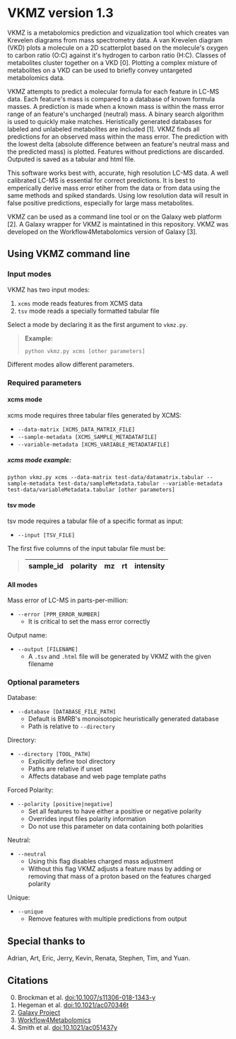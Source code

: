 # VKMZ version 1.3

VKMZ is a metabolomics prediction and vizualization tool which creates van Krevelen diagrams from mass spectrometry data. A van Krevelen diagram (VKD) plots a molecule on a 2D scatterplot based on the molecule's oxygen to carbon ratio (O:C) against it's hydrogen to carbon ratio (H:C). Classes of metabolites cluster together on a VKD [0]. Plotting a complex mixture of metabolites on a VKD can be used to briefly convey untargeted metabolomics data.

VKMZ attempts to predict a molecular formula for each feature in LC-MS data. Each feature's mass is compared to a database of known formula masses. A prediction is made when a known mass is within the mass error range of an feature's uncharged (neutral) mass. A binary search algorithm is used to quickly make matches. Heristically generated databases for labeled and unlabeled metabolites are included [1]. VKMZ finds all predictions for an observed mass within the mass error. The prediction with the lowest delta (absolute difference between an feature's neutral mass and the predicted mass) is plotted. Features without predictions are discarded. Outputed is saved as a tabular and html file.

This software works best with, accurate, high resolution LC-MS data. A well calibrated LC-MS is essential for correct predictions. It is best to emperically derive mass error etiher from the data or from data using the same methods and spiked standards. Using low resolution data will result in false positive predictions, especially for large mass metabolites.

VKMZ can be used as a command line tool or on the Galaxy web platform [2]. A Galaxy wrapper for VKMZ is maintatined in this repository. VKMZ was developed on the Workflow4Metabolomics version of Galaxy [3].

## Using VKMZ command line

### Input modes

VKMZ has two input modes:
  1. `xcms` mode reads features from XCMS data
  2. `tsv` mode reads a specially formatted tabular file

Select a mode by declaring it as the first argument to `vkmz.py`.

> **Example:**
> ```
> python vkmz.py xcms [other parameters]
> ```

Different modes allow different parameters.

### Required parameters

#### xcms mode

xcms mode requires three tabular files generated by XCMS:
  * `--data-matrix [XCMS_DATA_MATRIX_FILE]`
  * `--sample-metadata [XCMS_SAMPLE_METADATAFILE]`
  * `--variable-metadata [XCMS_VARIABLE_METADATAFILE]`

##### xcms mode example:
```
python vkmz.py xcms --data-matrix test-data/datamatrix.tabular --sample-metadata test-data/sampleMetadata.tabular --variable-metadata test-data/variableMetadata.tabular [other parameters]
```

#### tsv mode

tsv mode requires a tabular file of a specific format as input:
  * `--input [TSV_FILE]`

The first five columns of the input tabular file must be:
>| sample_id | polarity | mz | rt | intensity |
>|-----------|----------|----|----|-----------|


#### All modes

Mass error of LC-MS in parts-per-million:
  * `--error [PPM_ERROR_NUMBER]`
    * It is critical to set the mass error correctly

Output name:
  * `--output [FILENAME]`
    * A `.tsv` and `.html` file will be generated by VKMZ with the given filename

### Optional parameters

Database:
  * `--database [DATABASE_FILE_PATH]`
    * Default is BMRB's monoisotopic heuristically generated database
    * Path is relative to `--directory`

Directory:
  * `--directory [TOOL_PATH]`
    * Explicitly define tool directory
    * Paths are relative if unset
    * Affects database and web page template paths

Forced Polarity:
  * `--polarity [positive|negative]`
    * Set all features to have either a positive or negative polarity
    * Overrides input files polarity information
    * Do not use this parameter on data containing both polarities

Neutral:
  * `--neutral`
    * Using this flag disables charged mass adjustment
    * Without this flag VKMZ adjusts a feature mass by adding or removing that mass of a proton based on the features charged polarity

Unique:
  * `--unique`
    * Remove features with multiple predictions from output

## Special thanks to

Adrian, Art, Eric, Jerry, Kevin, Renata, Stephen, Tim, and Yuan.

## Citations

0. Brockman et al. [doi:10.1007/s11306-018-1343-y](https://doi.org/10.1007/s11306-018-1343-y)
1. Hegeman et al. [doi:10.1021/ac070346t](https://doi.org/10.1021/ac070346t)
2. [Galaxy Project](https://galaxyproject.org/)
3. [Workflow4Metabolomics](http://workflow4metabolomics.org/)
4. Smith et al. [doi:10.1021/ac051437y](https://www.ncbi.nlm.nih.gov/pubmed/16448051)
